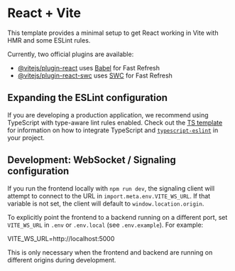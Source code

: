 # React + Vite

This template provides a minimal setup to get React working in Vite with HMR and some ESLint rules.

Currently, two official plugins are available:

- [@vitejs/plugin-react](https://github.com/vitejs/vite-plugin-react/blob/main/packages/plugin-react) uses [Babel](https://babeljs.io/) for Fast Refresh
- [@vitejs/plugin-react-swc](https://github.com/vitejs/vite-plugin-react/blob/main/packages/plugin-react-swc) uses [SWC](https://swc.rs/) for Fast Refresh

## Expanding the ESLint configuration

If you are developing a production application, we recommend using TypeScript with type-aware lint rules enabled. Check out the [TS template](https://github.com/vitejs/vite/tree/main/packages/create-vite/template-react-ts) for information on how to integrate TypeScript and [`typescript-eslint`](https://typescript-eslint.io) in your project.

## Development: WebSocket / Signaling configuration

If you run the frontend locally with `npm run dev`, the signaling client will
attempt to connect to the URL in `import.meta.env.VITE_WS_URL`. If that
variable is not set, the client will default to `window.location.origin`.

To explicitly point the frontend to a backend running on a different port,
set `VITE_WS_URL` in `.env` or `.env.local` (see `.env.example`). For example:

VITE_WS_URL=http://localhost:5000

This is only necessary when the frontend and backend are running on different
origins during development.
